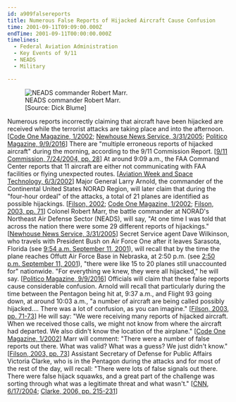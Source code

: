 ```yaml
---
id: a909falsereports
title: Numerous False Reports of Hijacked Aircraft Cause Confusion
time: 2001-09-11T09:09:00.000Z
endTime: 2001-09-11T00:00:00.000Z
timelines:
  - Federal Aviation Administration
  - Key Events of 9/11
  - NEADS
  - Military

---
```


<figure class="image">
  <img alt="NEADS commander Robert Marr." src="//i2.wp.com/cdn.historycommons.org/images/events/293_robert_marr2050081722-9715.jpg" />
  <figcaption>NEADS commander Robert Marr.<br>[Source: Dick Blume]</figcaption>
</figure>

Numerous reports incorrectly claiming that aircraft have been hijacked are received while the terrorist attacks are taking place and into the afternoon. [[Code One Magazine, 1/2002][1]; [Newhouse News Service, 3/31/2005][2]; [Politico Magazine, 9/9/2016][3]] There are "multiple erroneous reports of hijacked aircraft" during the morning, according to the 9/11 Commission Report. [[9/11 Commission, 7/24/2004, pp. 28][4]] At around 9:09 a.m., the FAA Command Center reports that 11 aircraft are either not communicating with FAA facilities or flying unexpected routes. [[Aviation Week and Space Technology, 6/3/2002][5]] Major General Larry Arnold, the commander of the Continental United States NORAD Region, will later claim that during the "four-hour ordeal" of the attacks, a total of 21 planes are identified as possible hijackings. [[Filson, 2002][6]; [Code One Magazine, 1/2002][1]; [Filson, 2003, pp. 71][7]] Colonel Robert Marr, the battle commander at NORAD's Northeast Air Defense Sector (NEADS), will say, "At one time I was told that across the nation there were some 29 different reports of hijackings." [[Newhouse News Service, 3/31/2005][2]] Secret Service agent Dave Wilkinson, who travels with President Bush on Air Force One after it leaves Sarasota, Florida (see [9:54 a.m. September 11, 2001](/timeline/#a955takeoff)), will recall that by the time the plane reaches Offutt Air Force Base in Nebraska, at 2:50 p.m. (see [2:50 p.m. September 11, 2001](/timeline/#a250omaha)), "there were like 15 to 20 planes still unaccounted for" nationwide. "For everything we knew, they were all hijacked," he will say. [[Politico Magazine, 9/9/2016][3]] Officials will claim that these false reports cause considerable confusion. Arnold will recall that particularly during the time between the Pentagon being hit at, 9:37 a.m., and Flight 93 going down, at around 10:03 a.m., "a number of aircraft are being called possibly hijacked.… There was a lot of confusion, as you can imagine." [[Filson, 2003, pp. 71-73][7]] He will say: "We were receiving many reports of hijacked aircraft. When we received those calls, we might not know from where the aircraft had departed. We also didn't know the location of the airplane." [[Code One Magazine, 1/2002][1]] Marr will comment: "There were a number of false reports out there. What was valid? What was a guess? We just didn't know." [[Filson, 2003, pp. 73][7]] Assistant Secretary of Defense for Public Affairs Victoria Clarke, who is in the Pentagon during the attacks and for most of the rest of the day, will recall: "There were lots of false signals out there. There were false hijack squawks, and a great part of the challenge was sorting through what was a legitimate threat and what wasn't." [[CNN, 6/17/2004][8]; [Clarke, 2006, pp. 215-231][9]]

[1]: https://web.archive.org/web/20031121154045/http://www.codeonemagazine.com/archives/2002/articles/jan_02/defense/
[2]: https://web.archive.org/web/20050519084002/http://www.newhousenews.com/archive/baker033105.html
[3]: https://www.politico.com/magazine/story/2016/09/were-the-only-plane-in-the-sky-214230
[4]: https://web.archive.org/web/20041020144854/http://www.decloah.com/mirrors/9-11/911_Report.txt
[5]: https://web.archive.org/web/20020917072642/http://www.aviationnow.com/content/publication/awst/20020603/avi_stor.htm
[6]: https://www.scribd.com/document/18740494/T8-B22-Filson-Materials-Fdr-Larry-Arnold-Interview-Notes-Filson-308
[7]: https://www.amazon.com/Air-War-Over-America-Defense/dp/061512416X
[8]: http://www.cnn.com/TRANSCRIPTS/0406/17/pzn.00.html
[9]: https://www.amazon.com/Lipstick-Pig-Winning-No-Spin-Someone/dp/0743271165
